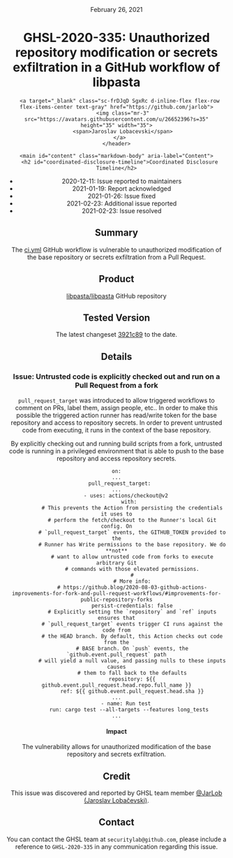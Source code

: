 <header class="post-header d-block mb-6">
      <div class="date text-mono f5 my-3">February 26, 2021</div>
      <h1 class="my-2 h00-mktg lh-condensed">GHSL-2020-335: Unauthorized repository modification or secrets exfiltration in a GitHub workflow of libpasta</h1>

      
      
      
      
      

      

      <a target="_blank" class="sc-frDJqD SgxRc d-inline-flex flex-row flex-items-center text-gray" href="https://github.com/jarlob">
        <img class="mr-3" src="https://avatars.githubusercontent.com/u/26652396?s=35" height="35" width="35">
        <span>Jaroslav Lobacevski</span>
      </a>
    </header>

    <main id="content" class="markdown-body" aria-label="Content">
      <h2 id="coordinated-disclosure-timeline">Coordinated Disclosure Timeline</h2>

<ul>
  <li>2020-12-11: Issue reported to maintainers</li>
  <li>2021-01-19: Report acknowledged</li>
  <li>2021-01-26: Issue fixed</li>
  <li>2021-02-23: Additional issue reported</li>
  <li>2021-02-23: Issue resolved</li>
</ul>

<h2 id="summary">Summary</h2>

<p>The <a href="https://github.com/libpasta/libpasta/blob/main/.github/workflows/ci.yml">ci.yml</a> GitHub workflow is vulnerable to unauthorized modification of the base repository or secrets exfiltration from a Pull Request.</p>

<h2 id="product">Product</h2>

<p><a href="https://github.com/libpasta/libpasta">libpasta/libpasta</a> GitHub repository</p>

<h2 id="tested-version">Tested Version</h2>

<p>The latest changeset <a href="https://github.com/libpasta/libpasta/blob/3921c89aa92a5510cc6c52d0ae4eafff51e51449/.github/workflows/ci.yml">3921c89</a> to the date.</p>

<h2 id="details">Details</h2>

<h3 id="issue-untrusted-code-is-explicitly-checked-out-and-run-on-a-pull-request-from-a-fork">Issue: Untrusted code is explicitly checked out and run on a Pull Request from a fork</h3>

<p><code class="language-plaintext highlighter-rouge">pull_request_target</code> was introduced to allow triggered workflows to comment on PRs, label them, assign people, etc.. In order to make this possible the triggered action runner has read/write token for the base repository and access to repository secrets. In order to prevent untrusted code from executing, it runs in the context of the base repository.</p>

<p>By explicitly checking out and running build scripts from a fork, untrusted code is running in a privileged environment that is able to push to the base repository and access repository secrets.</p>

<div class="language-yaml highlighter-rouge"><div class="highlight"><pre class="highlight"><code><span class="na">on</span><span class="pi">:</span>
<span class="nn">...</span>
  <span class="na">pull_request_target</span><span class="pi">:</span>
<span class="nn">...</span>
      <span class="pi">-</span> <span class="na">uses</span><span class="pi">:</span> <span class="s">actions/checkout@v2</span>
        <span class="na">with</span><span class="pi">:</span>
          <span class="c1"># This prevents the Action from persisting the credentials it uses to</span>
          <span class="c1"># perform the fetch/checkout to the Runner's local Git config. On</span>
          <span class="c1"># `pull_request_target` events, the GITHUB_TOKEN provided to the</span>
          <span class="c1"># Runner has Write permissions to the base repository. We do **not**</span>
          <span class="c1"># want to allow untrusted code from forks to execute arbitrary Git</span>
          <span class="c1"># commands with those elevated permissions.</span>
          <span class="c1">#</span>
          <span class="c1"># More info:</span>
          <span class="c1"># https://github.blog/2020-08-03-github-actions-improvements-for-fork-and-pull-request-workflows/#improvements-for-public-repository-forks</span>
          <span class="na">persist-credentials</span><span class="pi">:</span> <span class="no">false</span>
          <span class="c1"># Explicitly setting the `repository` and `ref` inputs ensures that</span>
          <span class="c1"># `pull_request_target` events trigger CI runs against the code from</span>
          <span class="c1"># the HEAD branch. By default, this Action checks out code from the</span>
          <span class="c1"># BASE branch. On `push` events, the `github.event.pull_request` path</span>
          <span class="c1"># will yield a null value, and passing nulls to these inputs causes</span>
          <span class="c1"># them to fall back to the defaults</span>
          <span class="na">repository</span><span class="pi">:</span> <span class="s">${{ github.event.pull_request.head.repo.full_name }}</span>
          <span class="na">ref</span><span class="pi">:</span> <span class="s">${{ github.event.pull_request.head.sha }}</span>
<span class="nn">...</span>
      <span class="pi">-</span> <span class="na">name</span><span class="pi">:</span> <span class="s">Run test</span>
        <span class="na">run</span><span class="pi">:</span> <span class="s">cargo test --all-targets --features long_tests</span>
<span class="nn">...</span>
</code></pre></div></div>

<h4 id="impact">Impact</h4>

<p>The vulnerability allows for unauthorized modification of the base repository and secrets exfiltration.</p>

<h2 id="credit">Credit</h2>

<p>This issue was discovered and reported by GHSL team member <a href="https://github.com/JarLob">@JarLob (Jaroslav Lobačevski)</a>.</p>

<h2 id="contact">Contact</h2>

<p>You can contact the GHSL team at <code class="language-plaintext highlighter-rouge">securitylab@github.com</code>, please include a reference to <code class="language-plaintext highlighter-rouge">GHSL-2020-335</code> in any communication regarding this issue.</p>

   